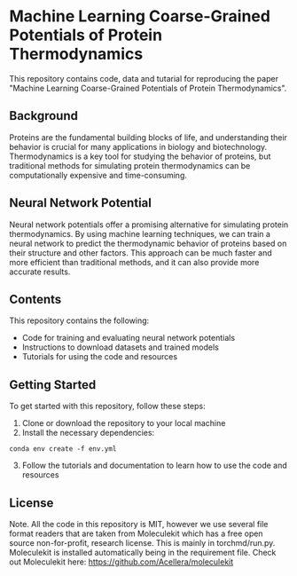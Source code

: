 # Machine Learning Coarse-Grained Potentials of Protein Thermodynamics

This repository contains code, data and tutarial for reproducing the paper "Machine Learning Coarse-Grained Potentials of Protein Thermodynamics". 

## Background

Proteins are the fundamental building blocks of life, and understanding their behavior is crucial for many applications in biology and biotechnology. Thermodynamics is a key tool for studying the behavior of proteins, but traditional methods for simulating protein thermodynamics can be computationally expensive and time-consuming.

## Neural Network Potential

Neural network potentials offer a promising alternative for simulating protein thermodynamics. By using machine learning techniques, we can train a neural network to predict the thermodynamic behavior of proteins based on their structure and other factors. This approach can be much faster and more efficient than traditional methods, and it can also provide more accurate results.

## Contents

This repository contains the following:

- Code for training and evaluating neural network potentials
- Instructions to download datasets and trained models
- Tutorials for using the code and resources

## Getting Started

To get started with this repository, follow these steps:

1. Clone or download the repository to your local machine
2. Install the necessary dependencies:
```
conda env create -f env.yml
```
3. Follow the tutorials and documentation to learn how to use the code and resources

## License

Note. All the code in this repository is MIT, however we use several file format readers that are taken from Moleculekit which has a free open source non-for-profit, research license. This is mainly in torchmd/run.py. Moleculekit is installed automatically being in the requirement file. Check out Moleculekit here: https://github.com/Acellera/moleculekit